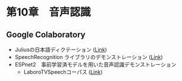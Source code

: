 # 第10章　音声認識

## Google Colaboratory
- Juliusの日本語ディクテーション ([Link](https://colab.research.google.com/drive/1pdp9lmzzslLzN95iu69siTkTxMk-hzXf?usp=sharing))
- SpeechRecognition ライブラリのデモンストレーション ([Link](https://colab.research.google.com/drive/1w96tb5SxCPWqnNXaVlFQpaMPzJ24w0F3?usp=sharing)) 
- ESPnet2　事前学習済モデルを用いた音声認識デモンストレーション
  - LaboroTVSpeechコーパス ([Link](https://colab.research.google.com/drive/1xJ96-7JSSPBNJ-bAwysESDcaGvnbblAR?usp=sharing))
